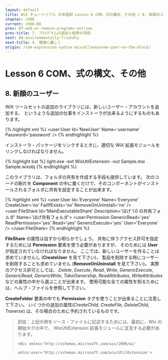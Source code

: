```yaml
---
layout: default
title: WiX チュートリアル 日本語訳 Lesson 6 COM、式の構文、その他 / 8. 新顔のユーザー
chapter: ch06
current: ch06-08
prev: 07-add-or-remove-programs-entries
prev-title: 7. プログラムの追加と削除の項目
next: 09-environmentally-friendly
next-title: 9. 環境に優しく
origin: /com-expression-syntax-miscellanea/new-user-on-the-block/
---
```

#  Lesson 6 COM、式の構文、その他

## 8. 新顔のユーザー

WiX ツールセットの追加のライブラリには、新しいユーザー・アカウントを追加する、
というような追加の仕事をインストーラが出来るようにするものもあります。

{% highlight xml %}
<Component>
  <user:User Id='NewUser' Name='username' Password='password' />
</Component>
{% endhighlight %}

インストーラ・パッケージをリンクするときに、適切な WiX 拡張モジュールをリンクしなければなりません。

{% highlight bat %}
light.exe -ext WixUtilExtension -out Sample.msi Sample.wixobj
{% endhighlight %}

このライブラリは、フォルダの共有を作成する手段も提供しています。
次のコードの断片を **Component** の中に置くだけで、そのコンポーネントがインストールされるフォルダに共有を設定することが出来ます。

{% highlight xml %}
<user:User Id='Everyone' Name='Everyone' CreateUser='no'
    FailIfExists='no' RemoveOnUninstall='no' />
<user:FileShare Id='MainExecutableShare'
    Description='ほげ 1.0 の共有フォルダ'
    Name='ほげ共有フォルダ'>
  <user:Permission GenericRead='yes' ReadPermission='yes'
      Read='yes' GenericExecute='yes'
      User='Everyone' />
</user:FileShare>
{% endhighlight %}

**FileShare** の属性は自ずから明らかでしょう。
共有に伴うアクセス許可を指定するためには **Permission** 要素を使う必要がありますが、
そのためには **User** が指定されていなければなりません。
ここでは、新しいユーザーを作ることは求めていませんし (**CreateUser** を見て下さい)、
製品を削除する時にユーザーを削除することも求めていません (**RemoveOnUninstall** を見て下さい)。
実際のアクセス許可としては、
*Delete*, *Execute*, *Read*, *Write*, *GenericExecute*, *GenericRead*, *GenericWrite*, *TakeOwnership*, *ReadAttributes*, *WriteAttributes*
などの属性の中から選ぶことが出来ます。
使用可能な全ての属性を知るためには、ヘルプ・ファイルを参照して下さい。

**CreateFolder** 要素の中でも **Permission** タグを使うことが出来ることに注意して下さい。
いくつかの追加の属性(*CreateChild*, *CreateFile*, *DeleteChild*, *Traverse*) は、その場合のために予約されているものです。

> 訳註：上記の例をソース・ファイルに記述するためには、最初に、Wix の開始タグの中で、
> WixUtilExtension 拡張モジュールに言及する必要があります。
>
>     <Wix xmlns='http://schemas.microsoft.com/wix/2006/wi'
>          xmlns:user='http://schemas.microsoft.com/wix/UtilExtension'>